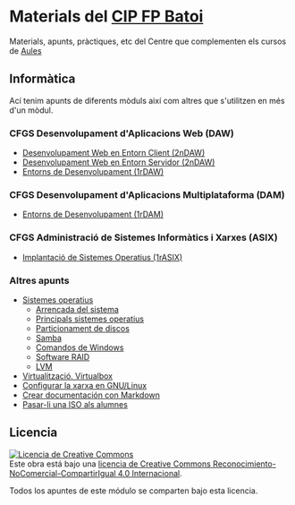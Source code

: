 # Materials del [CIP FP Batoi](http://www.cipfpbatoi.es)
Materials, apunts, pràctiques, etc del Centre que complementen els cursos de [Aules](https://aules.edu.gva.es/fp/)

## Informàtica
Ací tenim apunts de diferents mòduls així com altres que s'utilitzen en més d'un mòdul.

### CFGS Desenvolupament d'Aplicacions Web (DAW)
* [Desenvolupament Web en Entorn Client (2nDAW)](./daw/dwc/)
* [Desenvolupament Web en Entorn Servidor (2nDAW)](https://igomis.github.io/apunts/) 
* [Entorns de Desenvolupament (1rDAW)](daw/ed/)

### CFGS Desenvolupament d'Aplicacions Multiplataforma (DAM)
* [Entorns de Desenvolupament (1rDAM)](daw/ed/)

### CFGS Administració de Sistemes Informàtics i Xarxes (ASIX)
* [Implantació de Sistemes Operatius (1rASIX)](./asix/iso/)
  
### Altres apunts
* [Sistemes operatius](./altres/sistemes-operatius)
  * [Arrencada del sistema](./altres/sistemes-operatius/arrencada/)
  * [Principals sistemes operatius](./altres/sistemes-operatius/exemples-so/)
  * [Particionament de discos](./altres/sistemes-operatius/particions/)
  * [Samba](./altres/sistemes-operatius/samba/)
  * [Comandos de Windows](./altres/sistemes-operatius/comandos-windows/)
  * [Software RAID](./altres/sistemes-operatius/software-raid/)
  * [LVM](./altres/sistemes-operatius/lvm/)
* [Virtualització. Virtualbox](./altres/virtualitzacio/)
* [Configurar la xarxa en GNU/Linux](./altres/xarxa-linux/)
* [Crear documentación con Markdown](./altres/markdown/)
* [Pasar-li una ISO als alumnes](./altres/descargar-isos)

## Licencia
<a rel="license" href="http://creativecommons.org/licenses/by-nc-sa/4.0/"><img alt="Licencia de Creative Commons" style="border-width:0" src="https://i.creativecommons.org/l/by-nc-sa/4.0/88x31.png" /></a><br />Este obra está bajo una <a rel="license" href="http://creativecommons.org/licenses/by-nc-sa/4.0/">licencia de Creative Commons Reconocimiento-NoComercial-CompartirIgual 4.0 Internacional</a>.

Todos los apuntes de este módulo se comparten bajo esta licencia.

